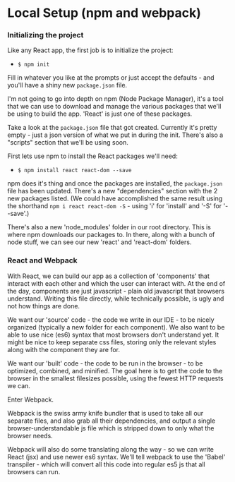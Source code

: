 # Local Setup (npm and webpack)  

### Initializing the project  

Like any React app, the first job is to initialize the project:  

- `$ npm init`  

Fill in whatever you like at the prompts or just accept the defaults - and you'll have a shiny new `package.json` file.  

I'm not going to go into depth on npm (Node Package Manager), it's a tool that we can use to download and manage the various packages that we'll be using to build the app. 'React' is just one of these packages.  

Take a look at the `package.json` file that got created. Currently it's pretty empty - just a json version of what we put in during the init. There's also a "scripts" section that we'll be using soon.  

First lets use npm to install the React packages we'll need:  
- `$ npm install react react-dom --save`


npm does it's thing and once the packages are installed, the `package.json` file has been updated. There's a new "dependencies" section with the 2 new packages listed. (We could have accomplished the same result using the shorthand `npm i react react-dom -S` - using 'i' for 'install' and '-S' for '--save'.)  

There's also a new 'node_modules' folder in our root directory. This is where npm downloads our packages to. In there, along with a bunch of node stuff, we can see our new 'react' and 'react-dom' folders.

### React and Webpack  

With React, we can build our app as a collection of 'components' that interact with each other and which the user can interact with. At the end of the day, components are just javascript - plain old javascript that browsers understand. Writing this file directly, while technically possible, is ugly and not how things are done.  

We want our 'source' code - the code we write in our IDE - to be nicely organized (typically a new folder for each component). We also want to be able to use nice (es6) syntax that most browsers don't understand yet. It might be nice to keep separate css files, storing only the relevant styles along with the component they are for.  

We want our 'built' code - the code to be run in the browser - to be optimized, combined, and minified. The goal here is to get the code to the browser in the smallest filesizes possible, using the fewest HTTP requests we can.  

Enter Webpack.  

Webpack is the swiss army knife bundler that is used to take all our separate files, and also grab all their dependencies, and output a single browser-understandable js file which is stripped down to only what the browser needs.  

Webpack will also do some translating along the way - so we can write React (jsx) and use newer es6 syntax. We'll tell webpack to use the 'Babel' transpiler - which will convert all this code into regular es5 js that all browsers can run.
